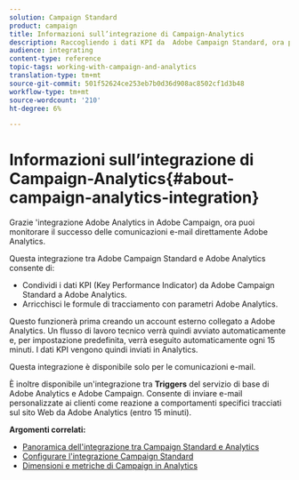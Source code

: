 ```yaml
---
solution: Campaign Standard
product: campaign
title: Informazioni sull’integrazione di Campaign-Analytics
description: Raccogliendo i dati KPI da  Adobe Campaign Standard, ora puoi condividere i dati delle campagne con  Adobe Analytics per misurare le metriche di marketing delle e-mail  Adobe Campaign.
audience: integrating
content-type: reference
topic-tags: working-with-campaign-and-analytics
translation-type: tm+mt
source-git-commit: 501f52624ce253eb7b0d36d908ac8502cf1d3b48
workflow-type: tm+mt
source-wordcount: '210'
ht-degree: 6%

---
```



# Informazioni sull’integrazione di Campaign-Analytics{#about-campaign-analytics-integration}

Grazie &#39;integrazione Adobe Analytics in  Adobe Campaign, ora puoi monitorare il successo delle comunicazioni e-mail direttamente  Adobe Analytics.

Questa integrazione tra  Adobe Campaign Standard e  Adobe Analytics consente di:

* Condividi i dati KPI (Key Performance Indicator) da  Adobe Campaign Standard a  Adobe Analytics.
* Arricchisci le formule di tracciamento con  parametri Adobe Analytics.

Questo funzionerà prima creando un account esterno collegato a  Adobe Analytics. Un flusso di lavoro tecnico verrà quindi avviato automaticamente e, per impostazione predefinita, verrà eseguito automaticamente ogni 15 minuti. I dati KPI vengono quindi inviati in Analytics.

Questa integrazione è disponibile solo per le comunicazioni e-mail.

È inoltre disponibile un&#39;integrazione tra  **Triggers** del servizio di base di Adobe Analytics e  Adobe Campaign. Consente di inviare e-mail personalizzate ai clienti come reazione a comportamenti specifici tracciati sul sito Web da  Adobe Analytics (entro 15 minuti).

**Argomenti correlati:**

* [Panoramica dell&#39;integrazione tra Campaign Standard e Analytics](https://docs.adobe.com/content/help/en/analytics/integration/adobe-campaign.html)
* [Configurare l&#39;integrazione Campaign Standard](https://docs.adobe.com/content/help/en/campaign-standard/using/integrating-with-adobe-cloud/working-with-campaign-and-analytics/configure-campaign-analytics-integration.html)
* [Dimensioni e metriche di Campaign in Analytics](../../integrating/using/campaign-dimensions-and-metrics-in-analytics.md)
